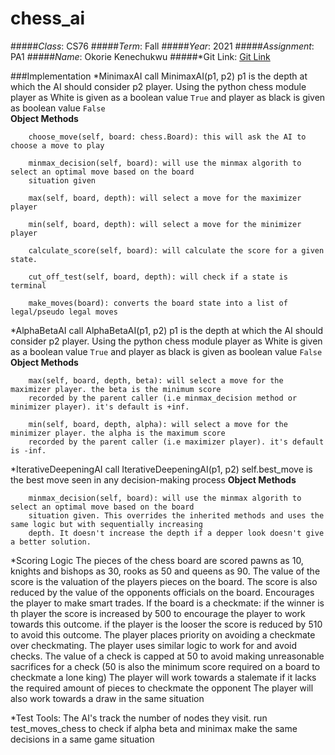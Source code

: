 # chess_ai
#####*Class*: CS76
#####*Term*: Fall
#####*Year*: 2021
#####*Assignment*: PA1
#####*Name*: Okorie Kenechukwu
#####*Git Link: [Git Link]( https://github.com/rehoboth23/chess_ai.git)


###Implementation
*MinimaxAI
        call MinimaxAI(p1, p2)
        p1 is the depth at which the AI should consider
        p2 player. Using the python chess module player as White is given as a boolean value `True` and player as black 
        is given as boolean value `False`  
        **Object Methods**

        choose_move(self, board: chess.Board): this will ask the AI to choose a move to play

        minmax_decision(self, board): will use the minmax algorith to select an optimal move based on the board 
        situation given

        max(self, board, depth): will select a move for the maximizer player

        min(self, board, depth): will select a move for the minimizer player

        calculate_score(self, board): will calculate the score for a given state.

        cut_off_test(self, board, depth): will check if a state is terminal

        make_moves(board): converts the board state into a list of legal/pseudo legal moves
       
*AlphaBetaAI 
        call AlphaBetaAI(p1, p2)
        p1 is the depth at which the AI should consider
        p2 player. Using the python chess module player as White is given as a boolean value `True` and player as black 
        is given as boolean value `False`  
        **Object Methods**
        
        max(self, board, depth, beta): will select a move for the maximizer player. the beta is the minimum score 
        recorded by the parent caller (i.e minmax_decision method or minimizer player). it's default is +inf.

        min(self, board, depth, alpha): will select a move for the minimizer player. the alpha is the maximum score 
        recorded by the parent caller (i.e maximizer player). it's default is -inf.

*IterativeDeepeningAI 
        call IterativeDeepeningAI(p1, p2)
        self.best_move is the best move seen in any decision-making process
        **Object Methods**

        minmax_decision(self, board): will use the minmax algorith to select an optimal move based on the board 
        situation given. This overrides the inherited methods and uses the same logic but with sequentially increasing 
        depth. It doesn't increase the depth if a depper look doesn't give a better solution.


*Scoring Logic
        The pieces of the chess board are scored pawns as 10, knights and bishops as 30, rooks as 50 and queens as 90.
        The value of the score is the valuation of the players pieces on the board.
        The score is also reduced by the value of the opponents officials on the board. Encourages the player to make 
        smart trades.
        If the board is a checkmate: if the winner is th player the score is increased by 500 to encourage the player to 
        work towards this outcome. if the player is the looser the score is reduced by 510 to avoid this outcome. The 
        player places priority on avoiding a checkmate over checkmating.
        The player uses similar logic to work for and avoid checks. The value of a check is capped at 50 to avoid making
        unreasonable sacrifices for a check (50 is also the minimum score required on a board to checkmate a lone king)
        The player will work towards a stalemate if it lacks the required amount of pieces to checkmate the opponent
        The player will also work towards a draw in the same situation


*Test Tools:
        The AI's track the number of nodes they visit.
        run test_moves_chess to check if alpha beta and minimax make the same decisions in a same game situation
        
        


    